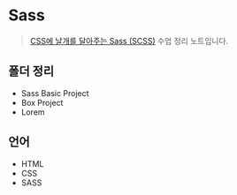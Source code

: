 # Sass
> [CSS에 날개를 달아주는 Sass (SCSS)](https://www.inflearn.com/course/css%EC%97%90-%EB%82%A0%EA%B0%9C%EB%A5%BC-%EB%8B%AC%EC%95%84%EC%A3%BC%EB%8A%94-sass-scss/dashboard) 수업 정리 노트입니다.

## 폴더 정리 
- Sass Basic Project
- Box Project
- Lorem

## 언어
- HTML
- CSS
- SASS
